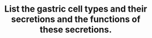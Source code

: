 ---
title: "List the gastric cell types and their secretions and the functions of these secretions."
entityType: SAQ
exam: PEX
college: ANZCA
year: 2009
sitting: B
question: 16
passRate: 72
EC_expectedDomains:
- ""
EC_extraCredit:
- "In general this was quite well answered."
- "Many candidates had well structured answers which enabled easy marking."
EC_errorsCommon:
- "Candidates who did poorly were less organised and many candidates confused the secretions and the cells which decreased their overall score."
- "Some candidates did not answer all parts of the question and this was reflected in their mark."
- "Other poor strategies included writing detail which was not required and repeating the same statements."
---